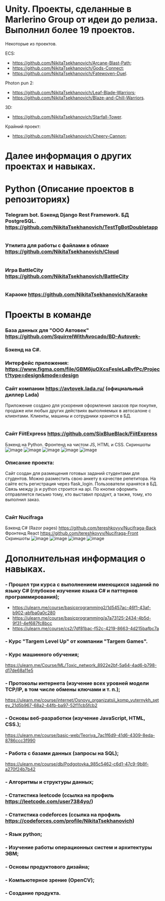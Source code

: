 # Unity. Проекты, сделанные в Marlerino Group от идеи до релиза. Выполнил более 19 проектов.

Некоторые из проектов.

ECS:
- https://github.com/NikitaTsekhanovich/Arcane-Blast-Path;
- https://github.com/NikitaTsekhanovich/Gods-Connect;
- https://github.com/NikitaTsekhanovich/Fatewoven-Duel.
  
Photon pun 2:
- https://github.com/NikitaTsekhanovich/Leaf-Blade-Warriors;
- https://github.com/NikitaTsekhanovich/Blaze-and-Chill-Warriors.
  
3D:
- https://github.com/NikitaTsekhanovich/Starfall-Tower.
  
Крайний проект:
- https://github.com/NikitaTsekhanovich/Cheery-Cannon;
  
# Далее информация о других проектах и навыках.

# Python (Описание проектов в репозиториях)
### Telegram bot. Бэкенд Django Rest Framework. БД PostgreSQL. https://github.com/NikitaTsekhanovich/TestTgBotDoubletapp
#
### Утилита для работы с файлами в облаке https://github.com/NikitaTsekhanovich/Cloud
#
### Игра BattleCity https://github.com/NikitaTsekhanovich/BattleCity 
#
### Караоке https://github.com/NikitaTsekhanovich/Karaoke
# Проекты в команде
### База данных для "ООО Автовек" https://github.com/SquirrelWithAvocado/BD-Autovek- 
### Бэкенд на C#.
### Интерфейс приложения: https://www.figma.com/file/GBM6juOXcsFesleLaBvfPc/Project?type=design&mode=design
### Сайт компании https://avtovek.lada.ru/ (официальный диллер Lada)
Приложение создано для ускорения оформления заказов при покупке, продаже или любых других действиях выполняемых в автосалоне с клиентами.
Клиенты, машины и сотрудники хранятся в БД.
#
### Сайт FiitExpress https://github.com/SixBlueBlack/FiitExpress
Бэкенд на Python.
Фронтенд на чистом JS, HTML и CSS.
Скриншоты 
![image](https://github.com/NikitaTsekhanovich/Resume/assets/92225631/1993cfa6-00f6-4aa0-bfea-7db2f8a008d5)
![image](https://github.com/NikitaTsekhanovich/Resume/assets/92225631/bb73eae4-4e55-4385-abb1-da216476fabb)
![image](https://github.com/NikitaTsekhanovich/Resume/assets/92225631/9a153c6d-fd91-4234-97da-15d522a2df56)
![image](https://github.com/NikitaTsekhanovich/Resume/assets/92225631/bf857b5e-e4ff-489a-ad6d-f524994e683a)
![image](https://github.com/NikitaTsekhanovich/Resume/assets/92225631/a197b5c7-012b-442e-9cfc-4ee11d5e79dd)
### Описание проекта:
Сайт создан для размещения готовых заданий студентами для студентов. 
Можно разместить свою анкету в качестве репетитора. На сайте есть регистрация через flask_login.
Пользователи хранятся в БД. Связь между js и python строится на api. 
По кнопке оформить отправляется письмо тому, кто выставил продукт, а также, тому, кто выполнил заказ. 
#
### Сайт Nucifraga
Бэкенд C# (Razor pages) https://github.com/tereshkovyv/Nucifraga-Back
Фронтенд React https://github.com/tereshkovyv/Nucifraga-Front
Скриншоты 
![image](https://github.com/NikitaTsekhanovich/Resume/assets/92225631/eedfe7eb-660f-4e08-91e6-721371d23597)
![image](https://github.com/NikitaTsekhanovich/Resume/assets/92225631/63f4c096-5987-4f18-9b2b-46d1ef377e04)
![image](https://github.com/NikitaTsekhanovich/Resume/assets/92225631/de92033d-a78a-418b-a0a4-088a6f952a5d)
![image](https://github.com/NikitaTsekhanovich/Resume/assets/92225631/e9ef2b23-283d-4e5d-8ca9-490a3a39b0e6)

# Дополнительная информация о навыках.

### - Прошел три курса с выполнением имеющихся заданий по языку C# (глубокое изучение языка C# и паттернов программирования);

- https://ulearn.me/course/basicprogramming2/1d5457ac-46f1-43af-b902-abfba0a0c280
- https://ulearn.me/course/basicprogramming/a7a73125-2434-4b5d-9f31-4ef687fc8bcc
- https://ulearn.me/course/cs2/7df81bac-f52c-4219-8663-4d215bafbc7a

### - Курс "Targem Level Up" от компании "Targem Games".

### - Курс машинного обучения;
https://ulearn.me/Course/ML/Toxic_network_8922e2bf-5a64-4ad6-b798-d17de68a11e5

### - Протоколы интернета (изучение всех уровней модели TCP/IP, в том числе обмены ключами и т. п.);
https://ulearn.me/course/internet/Osnovy_organizatsii_komp_yuternykh_setey_21d5b967-68a2-44fb-ba97-52f11cb5fcb2

### - Основы веб-разработки (изучение JavaScript, HTML, CSS.);
https://ulearn.me/course/basic-web/Teoriya_7ac1f6d9-41d6-4309-8eda-8786ccc3f990

### - Работа с базами данных (запросы на SQL);
https://ulearn.me/course/db/Podgotovka_985c5462-c6d1-47c9-9b8f-a270f24b7b42

### - Алгоритмы и структуры данных;

### - Статистика leetcode (ссылка на профиль https://leetcode.com/user7384yo/)

### - Статистика codeforces  (ссылка на профиль https://codeforces.com/profile/NikitaTsekhanovich)

### - Язык python;

### - Изучение работы операционных систем и архитектуры ЭВМ;

### - Основы продуктового дизайна;

### - Компьютерное зрение (OpenCV);

### - Создание продукта.




